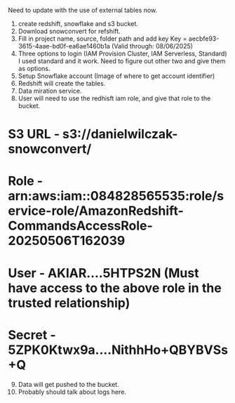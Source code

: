 Need to update with the use of external tables now.


1. create redshift, snowflake and s3 bucket.
2. Download snowconvert for refshift. 
3. Fill in project name, source, folder path and add key 
Key = aecbfe93-3615-4aae-bd0f-ea6ae1460b1a (Valid through: 08/06/2025)
4. Three options to login (IAM Provision Cluster, IAM Serverless, Standard) I used standard and it work. Need to figure out other two and give them as options.
5. Setup Snowflake account (Image of where to get account identifier)
6. Redshift will create the tables.
7. Data miration service.
8. User will need to use the redhisft iam role, and give that role to the bucket.

# S3 URL - s3://danielwilczak-snowconvert/
# Role - arn:aws:iam::084828565535:role/service-role/AmazonRedshift-CommandsAccessRole-20250506T162039
# User - AKIAR....5HTPS2N (Must have access to the above role in the trusted relationship)
# Secret - 5ZPK0Ktwx9a....NithhHo+QBYBVSs+Q

9. Data will get pushed to the bucket.
10. Probably should talk about logs here.

